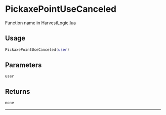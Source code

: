 # PickaxePointUseCanceled
Function name in HarvestLogic.lua
## Usage
```lua
PickaxePointUseCanceled(user)
```
## Parameters
`user`
## Returns
`none`

---